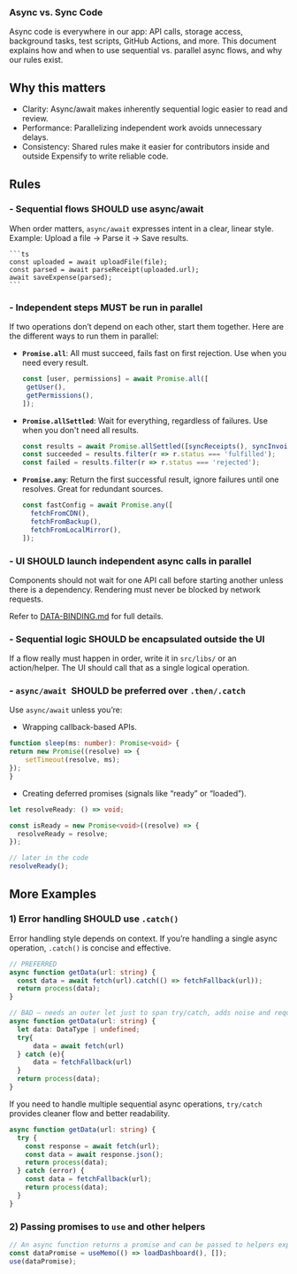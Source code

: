 ### Async vs. Sync Code

Async code is everywhere in our app: API calls, storage access, background tasks, test scripts, GitHub Actions, and more. This document explains how and when to use sequential vs. parallel async flows, and why our rules exist.

## Why this matters

- Clarity: Async/await makes inherently sequential logic easier to read and review.
- Performance: Parallelizing independent work avoids unnecessary delays.
- Consistency: Shared rules make it easier for contributors inside and outside Expensify to write reliable code.

## Rules

### - Sequential flows SHOULD use async/await
   When order matters, `async/await` expresses intent in a clear, linear style.
   Example: Upload a file → Parse it → Save results.

    ```ts
    const uploaded = await uploadFile(file);
    const parsed = await parseReceipt(uploaded.url);
    await saveExpense(parsed);
    ```

### - Independent steps MUST be run in parallel
   If two operations don’t depend on each other, start them together. Here are the different ways to run them in parallel:

   - **`Promise.all`**: All must succeed, fails fast on first rejection. Use when you need every result.

     ```ts
     const [user, permissions] = await Promise.all([
      getUser(),
      getPermissions(),
     ]);
     ```

   - **`Promise.allSettled`**: Wait for everything, regardless of failures. Use when you don't need all results.

     ```ts
     const results = await Promise.allSettled([syncReceipts(), syncInvoices(), syncReports()]);
     const succeeded = results.filter(r => r.status === 'fulfilled');
     const failed = results.filter(r => r.status === 'rejected');
     ```

   - **`Promise.any`**: Return the first successful result, ignore failures until one resolves. Great for redundant sources.

     ```ts
     const fastConfig = await Promise.any([
       fetchFromCDN(),
       fetchFromBackup(),
       fetchFromLocalMirror(),
     ]);
     ```

### - UI SHOULD launch independent async calls in parallel
   Components should not wait for one API call before starting another unless there is a dependency. Rendering must never be blocked by network requests.

   Refer to [DATA-BINDING.md](./DATA-BINDING.md) for full details.

### - Sequential logic SHOULD be encapsulated outside the UI
   If a flow really must happen in order, write it in `src/libs/` or an action/helper. The UI should call that as a single logical operation.


### - `async/await `SHOULD be preferred over `.then/.catch`
   Use `async/await` unless you’re:

   * Wrapping callback-based APIs.

  ```ts
  function sleep(ms: number): Promise<void> {
  return new Promise((resolve) => {
      setTimeout(resolve, ms);
  });
  }
  ```

   * Creating deferred promises (signals like “ready” or “loaded”).

  ```ts
  let resolveReady: () => void;

  const isReady = new Promise<void>((resolve) => {
    resolveReady = resolve;
  });

  // later in the code
  resolveReady();
  ```

## More Examples

### 1) Error handling SHOULD use `.catch()`

Error handling style depends on context. If you’re handling a single async operation, `.catch()` is concise and effective.

```ts
// PREFERRED
async function getData(url: string) {
  const data = await fetch(url).catch(() => fetchFallback(url));
  return process(data);
}
```

```ts
// BAD — needs an outer let just to span try/catch, adds noise and requires a mutable variable
async function getData(url: string) {
  let data: DataType | undefined;
  try{
      data = await fetch(url)
  } catch (e){
      data = fetchFallback(url)
  }
  return process(data);
}
```

If you need to handle multiple sequential async operations, `try/catch` provides cleaner flow and better readability.

```ts
async function getData(url: string) {
  try {
    const response = await fetch(url);
    const data = await response.json();
    return process(data);
  } catch (error) {
    const data = fetchFallback(url);
    return process(data);
  }
}
```

### 2) Passing promises to `use` and other helpers

```ts
// An async function returns a promise and can be passed to helpers expecting a promise
const dataPromise = useMemo(() => loadDashboard(), []);
use(dataPromise);
```
